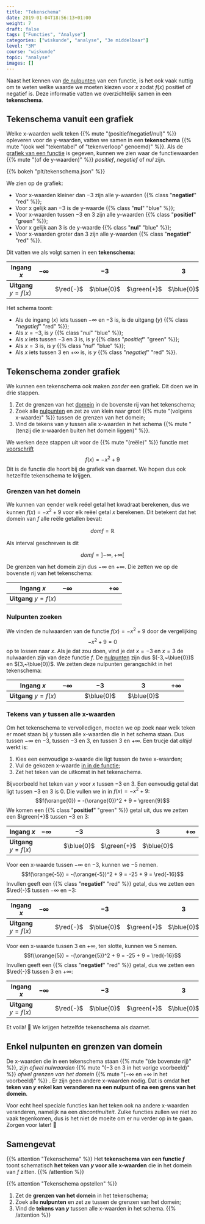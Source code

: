 ```yaml
---
title: "Tekenschema"
date: 2019-01-04T18:56:13+01:00
weight: 7
draft: false
tags: ["Functies", "Analyse"]
categories: ["wiskunde", "analyse", "3e middelbaar"]
level: "3M"
course: "wiskunde"
topic: "analyse"
images: []
---
```

Naast het kennen van [de nulpunten](../nulpunten) van een functie, is het ook
vaak nuttig om te weten welke waarde we moeten kiezen voor $x$ zodat $f(x)$
positief of negatief is. Deze informatie vatten we overzichtelijk samen in een
**tekenschema**.

## Tekenschema vanuit een grafiek
Welke x-waarden welk teken {{% mute "(positief/negatief/nul)" %}} opleveren
voor de y-waarden, vatten we samen in een **tekenschema**
{{% mute "(ook wel \"tekentabel\" of \"tekenverloop\" genoemd)" %}}.
Als de [grafiek van een functie](../grafiek) is gegeven, kunnen we zien waar de
functiewaarden {{% mute "(of de y-waarden)" %}} *positief*, *negatief* of *nul*
zijn.

{{% bokeh "plt/tekenschema.json" %}}

We zien op de grafiek:

* Voor x-waarden kleiner dan $-3$ zijn alle y-waarden {{% class "**negatief**" "red" %}};
* Voor x gelijk aan $-3$ is de y-waarde {{% class "**nul**" "blue" %}};
* Voor x-waarden tussen $-3$ en $3$ zijn alle y-waarden {{% class "**positief**" "green" %}};
* Voor x gelijk aan $3$ is de y-waarde {{% class "**nul**" "blue" %}};
* Voor x-waarden groter dan $3$ zijn alle y-waarden {{% class "**negatief**" "red" %}}.

Dit vatten we als volgt samen in een **tekenschema**:

Ingang $x$               | $-\infty$    |           | $-3$       |             | $3$        |           | $+\infty$
-------------------------|--------------|-----------|------------|-------------|------------|-----------|----------------
**Uitgang** $y = f(x)$   |              | $\red{-}$ | $\blue{0}$ | $\green{+}$ | $\blue{0}$ | $\red{-}$ |

Het schema toont:

* Als de ingang ($x$) iets tussen $-\infty$ en $-3$ is, is de uitgang ($y$) {{% class "*negatief*" "red" %}};
* Als $x=-3$, is $y$ {{% class "*nul*" "blue" %}};
* Als $x$ iets tussen $-3$ en $3$ is, is $y$ {{% class "*positief*" "green" %}};
* Als $x=3$ is, is $y$ {{% class "*nul*" "blue" %}};
* Als $x$ iets tussen $3$ en $+\infty$ is, is $y$ {{% class "*negatief*" "red" %}}.

## Tekenschema zonder grafiek
We kunnen een tekenschema ook maken *zonder* een grafiek. Dit doen we in drie
stappen.

1. Zet de grenzen van het [domein](../domein_beeld#domein-van-een-functie) in de bovenste rij van het tekenschema;
2. Zoek alle [nulpunten](../nulpunten) en zet ze van klein naar groot {{% mute "(volgens x-waarde)" %}} tussen de grenzen van het domein;
3. Vind de tekens van $y$ tussen alle x-waarden in het schema {{% mute "(tenzij die x-waarden buiten het domein liggen)" %}}.

We werken deze stappen uit voor de {{% mute "(reële)" %}} functie met
[voorschrift](../voorschrift) $$f(x) = -x^2 + 9$$
Dit is de functie die hoort bij de grafiek van daarnet. We hopen dus ook
hetzelfde tekenschema te krijgen.

### Grenzen van het domein
We kunnen van eender welk reëel getal het kwadraat berekenen, dus we kunnen
$f(x) = -x^2 + 9$ voor elk reëel getal $x$ berekenen. Dit betekent dat het
domein van $f$ alle reële getallen bevat:

$$dom f = \mathbb{R}$$

Als interval geschreven is dit

$$dom f = \left] -\infty, +\infty \right[%]$$

De grenzen van het domein zijn dus $-\infty$ en $+\infty$. Die zetten we op de
bovenste rij van het tekenschema:

Ingang $x$               | $-\infty$    |           |            |             |            |           | $+\infty$
-------------------------|--------------|-----------|------------|-------------|------------|-----------|----------------
**Uitgang** $y = f(x)$   |              |           |            |             |            |           |

### Nulpunten zoeken
We vinden de nulwaarden van de functie $f(x) = -x^2 + 9$ door de
vergelijking
$$-x^2 + 9 = 0$$
op te lossen naar $x$.
Als je dat zou doen, vind je dat $x=-3$ en $x=3$ de nulwaarden zijn van deze functie $f$. De
[nulpunten](../nulpunten#nulpunten-van-een-functie) zijn dus $(-3,~\blue{0})$ en
$(3,~\blue{0})$. We zetten deze nulpunten gerangschikt in het tekenschema:

Ingang $x$               | $-\infty$    |           | $-3$       |             | $3$        |           | $+\infty$
-------------------------|--------------|-----------|------------|-------------|------------|-----------|----------------
**Uitgang** $y = f(x)$   |              |           | $\blue{0}$ |             | $\blue{0}$ |           |

### Tekens van $y$ tussen alle x-waarden
Om het tekenschema te vervolledigen, moeten we op zoek naar welk teken er moet
staan bij $y$ tussen alle x-waarden die in het schema staan. Dus tussen
$-\infty$ en $-3$, tussen $-3$ en $3$, en tussen $3$ en $+\infty$. Een trucje
dat *altijd* werkt is:

1. Kies een eenvoudige x-waarde die ligt tussen de twee x-waarden;
2. Vul de gekozen x-waarde [in in de functie](../voorschrift#x-invullen-in-een-voorschrift);
3. Zet het teken van de uitkomst in het tekenschema.

Bijvoorbeeld het teken van
$y$ voor $x$ tussen $-3$ en $3$. Een eenvoudig getal dat ligt tussen $-3$ en $3$ is
$0$. Die vullen we in in $f(x) = -x^2 + 9$:
$$f(\orange{0}) = -(\orange{0})^2 + 9 = \green{9}$$
We komen een {{% class "**positief**" "green" %}} getal uit, dus we zetten een $\green{+}$ tussen $-3$ en $3$:

Ingang $x$               | $-\infty$    |           | $-3$       |             | $3$        |           | $+\infty$
-------------------------|--------------|-----------|------------|-------------|------------|-----------|----------------
**Uitgang** $y = f(x)$   |              |           | $\blue{0}$ | $\green{+}$ | $\blue{0}$ |           |

Voor een x-waarde tussen $-\infty$ en $-3$, kunnen we $-5$ nemen.
$$f(\orange{-5}) = -(\orange{-5})^2 + 9 = -25 + 9 = \red{-16}$$
Invullen geeft een {{% class "**negatief**" "red" %}} getal, dus we zetten een $\red{-}$ tussen $-\infty$ en $-3$:

Ingang $x$               | $-\infty$    |           | $-3$       |             | $3$        |           | $+\infty$
-------------------------|--------------|-----------|------------|-------------|------------|-----------|----------------
**Uitgang** $y = f(x)$   |              | $\red{-}$ | $\blue{0}$ | $\green{+}$ | $\blue{0}$ |           |

Voor een x-waarde tussen $3$ en $+\infty$, ten slotte, kunnen we
$5$ nemen.  $$f(\orange{5}) = -(\orange{5})^2 + 9 = -25 + 9 =
\red{-16}$$ Invullen geeft een {{% class "**negatief**" "red" %}} getal, dus we zetten een $\red{-}$ tussen $3$ en
$+\infty$:

Ingang $x$               | $-\infty$    |           | $-3$       |             | $3$        |           | $+\infty$
-------------------------|--------------|-----------|------------|-------------|------------|-----------|----------------
**Uitgang** $y = f(x)$   |              | $\red{-}$ | $\blue{0}$ | $\green{+}$ | $\blue{0}$ | $\red{-}$ |

Et voilà! :muscle: We krijgen hetzelfde tekenschema als daarnet.

## Enkel nulpunten en grenzen van domein
De x-waarden die in een tekenschema staan {{% mute "(de bovenste rij)" %}}, zijn *ofwel nulwaarden* {{% mute
"($-3$ en $3$ in het vorige voorbeeld)" %}} *ofwel grenzen van het domein* {{%
mute "($-\infty$ en $+\infty$ in het voorbeeld)" %}} . Er zijn geen andere
x-waarden nodig. Dat is omdat **het teken van $y$ enkel kan veranderen na een
nulpunt of na een grens van het domein**.

Voor echt heel speciale functies kan het teken ook na andere x-waarden
veranderen, namelijk na een *discontinuïteit*. Zulke functies zullen we niet zo
vaak tegenkomen, dus is het niet de moeite om er nu verder op in te gaan.
Zorgen voor later! :wave:

## Samengevat
{{% attention "Tekenschema" %}}
Het **tekenschema van een functie $f$** toont schematisch **het teken van $y$
voor alle x-waarden** die in het domein van $f$ zitten.
{{% /attention %}}

{{% attention "Tekenschema opstellen" %}}
1. Zet de **grenzen van het domein** in het tekenschema;
2. Zoek alle **nulpunten** en zet ze tussen de grenzen van het domein;
3. Vind de **tekens van $y$** tussen alle x-waarden in het schema.
{{% /attention %}}
